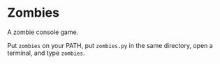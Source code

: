 # Zombies
A zombie console game.

Put `zombies` on your PATH, put `zombies.py` in the same directory, open a terminal, and type `zombies`.
